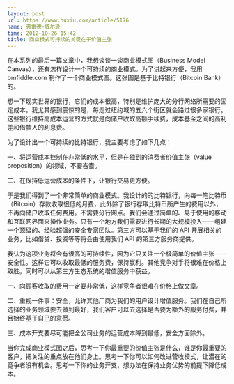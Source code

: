 ```yaml
---
layout: post
url: https://www.huxiu.com/article/5176
name: 弗雷德·威尔逊
time: 2012-10-26 15:42
title: 商业模式可持续的关键在于价值主张
---
```

在本系列的最后一篇文章中，我想谈谈一谈商业模式图（Business Model Canvas），还有怎样设计一个可持续的商业模式。为了讲起来方便，我用 bmfiddle.com 制作了一个商业模式图。这张图是基于比特银行（Bitcoin Bank）的。

想一下现实世界的银行，它们的成本很高，特别是维护庞大的分行网络所需要的固定成本。我尤其感到震惊的是，每走过纽约城的五六个街区就会路过很多家银行。这些银行维持高成本运营的方式就是向储户收取高额手续费，成本基金之间的高利差和借款人的利息费。

为了设计出一个可持续的比特银行，我主要考虑了如下几点：

一、将运营成本控制在非常低的水平，但是在独到的消费者价值主张（value proposition）的领域，不要吝啬。

二、在保持低运营成本的条件下，让银行交易更方便。

于是我们得到了一个非常简单的商业模式。我设计的的比特银行，向每一笔比特币（Bitcoin）存款收取很低的月费，此外除了银行存取比特币所产生的费用以外，不再向储户收取任何费用。不需要分行网点。我们会通过简单的、易于使用的移动和互联网界面来操作业务。只有一个地方我们需要进行长期的大规模投入——组建一个顶级的、经验超强的安全专家团队。第三方可以基于我们的 API 开展相关的业务，比如借贷、投资等等将会由使用我们 API 的第三方服务商提供。

我认为这项业务将会有很高的可持续性，因为它只关注一个极简单的价值主张——安全性。这样它可以收取最低的服务费，保持赢利。其他竞争对手将很难在价格上取胜。同时可以从第三方生态系统的增值服务中获益。

一、向顾客收取的费用一定要非常低，这样竞争者很难在价格上做文章。

二、重视一件事：安全，允许其他厂商为我们的用户设计增值服务。我们在自己所选择的业务领域要去做到最好，我们客户可以去选择是否要为额外的服务付费，并且始终基于自己的意愿。

三、成本开支要尽可能把全公司业务的运营成本降到最低，安全方面除外。

当你完成商业模式图之后，思考一下你最重要的价值主张是什么，谁是你最重要的客户，把关注的重点放在他们身上。思考一下你可以如何改进营收模式，让潜在的竞争者没有机会。思考一下你的业务开支，想办法在保持业务优势的前提下降低成本。


